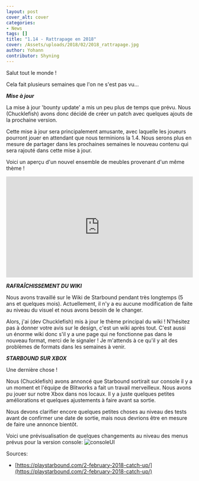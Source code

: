 ```yaml
---
layout: post
cover_alt: cover
categories:
- News
tags: []
title: "1.14 - Rattrapage en 2018"
cover: /Assets/uploads/2018/02/2018_rattrapage.jpg
author: Yohann
contributor: Shyning
---
```


Salut tout le monde !
 
Cela fait plusieurs semaines que l'on ne s'est pas vu...
 
***Mise à jour***
 
La mise à jour 'bounty update' a mis un peu plus de temps que prévu. Nous (Chucklefish) avons donc décidé de créer un patch avec quelques ajouts de la prochaine version.
 
Cette mise à jour sera principalement amusante, avec laquelle les joueurs pourront jouer en attendant que nous terminions la 1.4. Nous serons plus en mesure de partager dans les prochaines semaines le nouveau contenu qui sera rajouté dans cette mise à jour.
 
Voici un aperçu d'un nouvel ensemble de meubles provenant d'un même thème !
 
<div style='position:relative;padding-bottom:54%'><iframe src='https://gfycat.com/ifr/AdorableShamelessJumpingbean' frameborder='0' scrolling='no' width='100%' height='100%' style='position:absolute;top:0;left:0' allowfullscreen></iframe></div>
 
***RAFRAÎCHISSEMENT DU WIKI***
 
Nous avons travaillé sur le Wiki de Starbound pendant très longtemps (5 ans et quelques mois). Actuellement, il n'y a eu aucune modification de faite au niveau du visuel et nous avons besoin de le changer.
 
Alors, j'ai (dev Chucklefish) mis à jour le thème principal du wiki ! N'hésitez pas à donner votre avis sur le design, c'est un wiki après tout.
C'est aussi un énorme wiki donc s'il y a une page qui ne fonctionne pas dans le nouveau format, merci de le signaler ! Je m'attends à ce qu'il y ait des problèmes de formats dans les semaines à venir.
 
 
***STARBOUND SUR XBOX***
 
Une dernière chose !
 
Nous (Chucklefish) avons annoncé que Starbound sortirait sur console il y a un moment et l'équipe de Blitworks a fait un travail merveilleux. Nous avons pu jouer sur notre Xbox dans nos locaux. Il y a juste quelques petites améliorations et quelques ajustements à faire avant sa sortie.
 
Nous devons clarifier encore quelques petites choses au niveau des tests avant de confirmer une date de sortie, mais nous devrions être en mesure de faire une annonce bientôt.
 
Voici une prévisualisation de quelques changements au niveau des menus prévus pour la version console:
![consoleUI](https://playstarbound.com/wp-content/uploads/2018/02/consoleUI.png)

Sources:
- [https://playstarbound.com/2-february-2018-catch-up/](https://playstarbound.com/2-february-2018-catch-up/)
